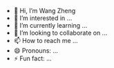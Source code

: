 - 👋 Hi, I’m Wang Zheng
- 👀 I’m interested in ...
- 🌱 I’m currently learning ...
- 💞️ I’m looking to collaborate on ...
- 📫 How to reach me ...
- 😄 Pronouns: ...
- ⚡ Fun fact: ...

<!---
Pluto-wz/Pluto-wz is a ✨ special ✨ repository because its `README.md` (this file) appears on your GitHub profile.
You can click the Preview link to take a look at your changes.
--->
